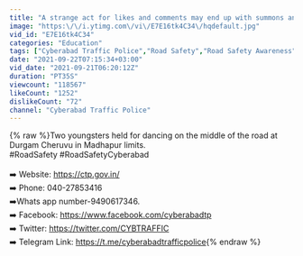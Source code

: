 ```yaml
---
title: "A strange act for likes and comments may end up with summons and penalty | Cyberabad Traffic Police"
image: "https:\/\/i.ytimg.com\/vi\/E7E16tk4C34\/hqdefault.jpg"
vid_id: "E7E16tk4C34"
categories: "Education"
tags: ["Cyberabad Traffic Police","Road Safety","Road Safety Awareness"]
date: "2021-09-22T07:15:34+03:00"
vid_date: "2021-09-21T06:20:12Z"
duration: "PT35S"
viewcount: "118567"
likeCount: "1252"
dislikeCount: "72"
channel: "Cyberabad Traffic Police"
---
```

{% raw %}Two youngsters held for dancing on the middle of the road at Durgam Cheruvu in Madhapur limits. <br />#RoadSafety #RoadSafetyCyberabad<br /><br />➡️ Website: <a rel="nofollow" target="blank" href="https://ctp.gov.in/">https://ctp.gov.in/</a> <br />➡️ Phone: 040-27853416<br />➡️Whats app number-9490617346.<br />➡️ Facebook: <a rel="nofollow" target="blank" href="https://www.facebook.com/cyberabadtp">https://www.facebook.com/cyberabadtp</a> <br />➡️ Twitter:  <a rel="nofollow" target="blank" href="https://twitter.com/CYBTRAFFIC">https://twitter.com/CYBTRAFFIC</a><br />➡️ Telegram Link: <a rel="nofollow" target="blank" href="https://t.me/cyberabadtrafficpolice">https://t.me/cyberabadtrafficpolice</a>{% endraw %}
